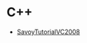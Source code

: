# C++
- [SavoyTutorialVC2008](https://github.com/JazzSoft/Samples/tree/master/Savoy/C%2B%2B/SavoyTutorialVC2008)
